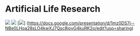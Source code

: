 # Artificial Life Research

[![](https://github.com/kenticent9/artificial-life-research/blob/main/images/intro_presn.png)](https://docs.google.com/presentation/d/1qDL7AiJtFkUmcjZ7NA7DvNNrfywmxxwxSJHwM387u4A/edit?usp=sharing)
[![](https://github.com/kenticent9/artificial-life-research/blob/main/images/presn2.png)](https://docs.google.com/presentation/d/1r4cJhRpFt6cJQmNncqZR4bpDVtmJQbvl6Ftx1sBeCO4/edit?usp=sharing)
[![](https://github.com/kenticent9/artificial-life-research/blob/main/images/presn3.png)]
(https://docs.google.com/presentation/d/1mz0DS7i--NBe0LHoa28sLO4kwXJ7Qsc8joyG4kuRK2o/edit?usp=sharing)
